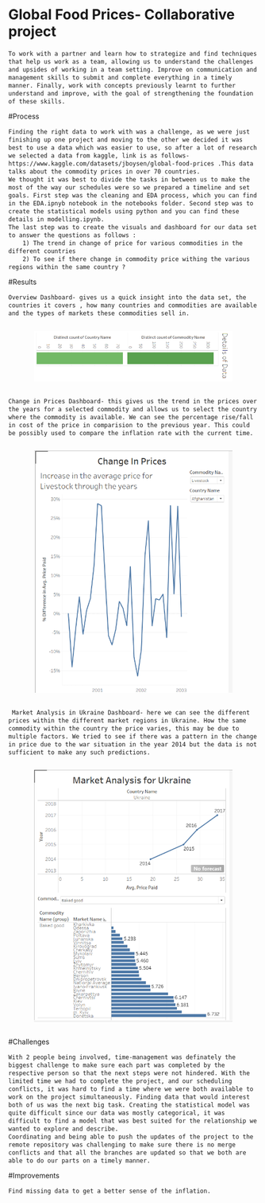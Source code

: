 # Global Food Prices- Collaborative project 

	To work with a partner and learn how to strategize and find techniques that help us work as a team, allowing us to understand the challenges and upsides of working in a team setting. Improve on communication and management skills to submit and complete everything in a timely manner. Finally, work with concepts previously learnt to further understand and improve, with the goal of strengthening the foundation of these skills.

#Process
	
	Finding the right data to work with was a challenge, as we were just finishing up one project and moving to the other we decided it was best to use a data which was easier to use, so after a lot of research we selected a data from kaggle, link is as follows- https://www.kaggle.com/datasets/jboysen/global-food-prices .This data talks about the commodity prices in over 70 countries. 
	We thought it was best to divide the tasks in between us to make the most of the way our schedules were so we prepared a timeline and set goals. First step was the cleaning and EDA process, which you can find in the EDA.ipnyb notebook in the notebooks folder. Second step was to create the statistical models using python and you can find these details in modelling.ipynb.
	The last step was to create the visuals and dashboard for our data set to answer the questions as follows :
		1) The trend in change of price for various commodities in the different countries 
		2) To see if there change in commodity price withing the various regions within the same country ? 


#Results

	Overview Dashboard- gives us a quick insight into the data set, the countries it covers , how many countries and commodities are available and the types of markets these commodities sell in.

 <div style="display: flex; justify-content: center;">
    <p align="center">
        <img src="Data\images\Screenshot 2025-01-08 160513.png" width="400">
    </p>
</div>
 
	
	Change in Prices Dashboard- this gives us the trend in the prices over the years for a selected commodity and allows us to select the country where the commodity is available. We can see the percentage rise/fall in cost of the price in comparision to the previous year. This could be possibly used to compare the inflation rate with the current time.

  <div style="display: flex; justify-content: center;">
    <p align="center">
        <img src="Data\images\Screenshot 2025-01-08 161105.png" width="400">
    </p>
</div>


	 Market Analysis in Ukraine Dashboard- here we can see the different prices within the different market regions in Ukraine. How the same commodity within the country the price varies, this may be due to multiple factors. We tried to see if there was a pattern in the change in price due to the war situation in the year 2014 but the data is not sufficient to make any such predictions.

  <div style="display: flex; justify-content: center;">
    <p align="center">
        <img src="Data\images\Screenshot 2025-01-08 161152.png" width="400">
    </p>
</div>




#Challenges

	With 2 people being involved, time-management was definately the biggest challenge to make sure each part was completed by the respective person so that the next steps were not hindered. With the limited time we had to complete the project, and our scheduling conflicts, it was hard to find a time where we were both available to work on the project simultaneously. Finding data that would interest both of us was the next big task. Creating the statistical model was quite difficult since our data was mostly categorical, it was difficult to find a model that was best suited for the relationship we wanted to explore and describe. 
	Coordinating and being able to push the updates of the project to the remote repository was challenging to make sure there is no merge conflicts and that all the branches are updated so that we both are able to do our parts on a timely manner.

 #Improvements

 	Find missing data to get a better sense of the inflation. 
